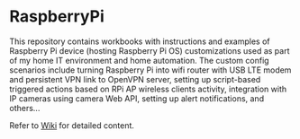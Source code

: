 # RaspberryPi

This repository contains workbooks with instructions and examples of Raspberry Pi device (hosting Raspberry Pi OS) customizations used as part of my home IT environment and home automation. The custom config scenarios include turning Raspberry Pi into wifi router with USB LTE modem and persistent VPN link to OpenVPN server, setting up script-based triggered actions based on RPi AP wireless clients activity, integration with IP cameras using camera Web API, setting up alert notifications, and others...

Refer to [Wiki](../../wiki) for detailed content.
